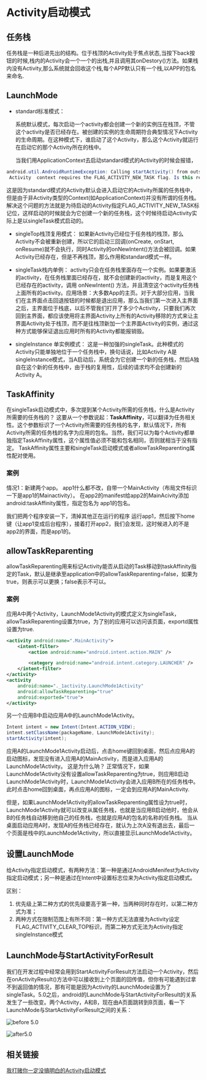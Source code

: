 
# Activity启动模式

## 任务栈
任务栈是一种后进先出的结构。位于栈顶的Activity处于焦点状态,当按下back按钮的时候,栈内的Activity会一个一个的出栈,并且调用其onDestory()方法。如果栈内没有Activity,那么系统就会回收这个栈,每个APP默认只有一个栈,以APP的包名来命名.


## LaunchMode
* standard标准模式：

  系统默认模式，每次启动一个activity都会创建一个新的实例压在栈顶，不管这个activity是否已经存在。被创建的实例的生命周期符合典型情况下Activity的生命周期。在这种模式下，谁启动了这个Activity，那么这个Activity就运行在启动它的那个Activity所在的栈中。

  当我们用ApplicationContext去启动standard模式的Activity的时候会报错，

```java
android.util.AndroidRuntimeException: Calling startActivity() from outside of an
 Activity  context requires the FLAG_ACTIVITY_NEW_TASK flag. Is this really what you want?
```
  这是因为standard模式的Activity默认会进入启动它的Activity所属的任务栈中，但是由于非Activity类型的Context(如ApplicationContext)并没有所谓的任务栈。解决这个问题的方法就是为待启动的Activity指定FLAG_ACTIVITY_NEW_TASK标记位，这样启动的时候就会为它创建一个新的任务栈，这个时候待启动Activity实际上是以singleTask模式启动的。

* singleTop栈顶复用模式：
  如果新Activity已经位于任务栈的栈顶，那么Activity不会被重新创建，所以它的启动三回调(onCreate, onStart, onResume)就不会执行，同时Activity的onNewIntent()方法会被回调。如果Activity已经存在，但是不再栈顶，那么作用和standard模式一样。

* singleTask栈内单例：
activity只会在任务栈里面存在一个实例。如果要激活的activity，在任务栈里面已经存在，就不会创建新的activity，而是复用这个已经存在的activity，调用 onNewIntent() 方法，并且清空这个activity任务栈上面所有的activity。应用场景：大多数App的主页。对于大部分应用，当我们在主界面点击回退按钮的时候都是退出应用，那么当我们第一次进入主界面之后，主界面位于栈底，以后不管我们打开了多少个Activity，只要我们再次回到主界面，都应该使用将主界面Activity上所有的Activity移除的方式来让主界面Activity处于栈顶，而不是往栈顶新加一个主界面Activity的实例，通过这种方式能够保证退出应用时所有的Activity都能报销毁。

* singleInstance 单实例模式：
这是一种加强的singleTask。此种模式的Activity只能单独地位于一个任务栈中，换句话说，比如Activity A是singleInstance模式，当A启动后，系统会为它创建一个新的任务栈，然后A独自在这个新的任务栈中，由于栈的复用性，后续的请求均不会创建新的Activity A。

## TaskAffinity
在singleTask启动模式中，多次提到某个Activity所需的任务栈，什么是Activity所需要的任务栈的？
这要从一个参数说起：**TaskAffinity**，可以翻译为任务相关性。这个参数标识了一个Activity所需要的任务栈的名字，默认情况下，所有Activity所需的任务栈的名字为应用的包名。当然，我们可以为每个Activity都单独指定TaskAffinity属性，这个属性值必须不能和包名相同，否则就相当于没有指定。
TaskAffinity属性主要和singleTask启动模式或者allowTaskReparenting属性配对使用。

### 案例
情况1：新建两个app。
app1什么都不改，自带一个MainActivity（布局文件标识一下是app1的Mainactivity）。
在app2的manifest给app2的MainAcivity添加android:taskAffinity属性，指定包名为 app1的包名。

我们把两个程序安装一下，清掉其他正在运行的程序
运行app1，然后按下home键（让app1变成后台程序），接着打开app2，我们会发现，这时候进入的不是app2的界面，而是app1的。

## allowTaskReparenting
 allowTaskReparenting用来标记Activity能否从启动的Task移动到taskAffinity指定的Task，默认是继承至application中的allowTaskReparenting=false，如果为true，则表示可以更换；false表示不可以。

### 案例
应用A中两个Activity，LaunchMode1Activity的模式定义为singleTask，allowTaskReparenting设置为true，为了别的应用可以访问该页面，exportd属性设置为true.
```xml
<activity android:name=".MainActivity">
    <intent-filter>
        <action android:name="android.intent.action.MAIN" />

        <category android:name="android.intent.category.LAUNCHER" />
    </intent-filter>
</activity>
<activity
    android:name="._1activity.LaunchMode1Activity"
    android:allowTaskReparenting="true"
    android:exported="true">
</activity>
```
另一个应用B中启动应用A中的LaunchMode1Activity。
```Java
Intent intent = new Intent(Intent.ACTION_VIEW);
intent.setClassName(packageName, LaunchMode1Activity);
startActivity(intent);
```
应用A的LaunchMode1Activity启动后，点击home键回到桌面，然后点应用A的启动图标，发现没有进入应用A的MainActivity，而是进入应用A的LaunchMode1Activity。
这是为什么呐？
正常情况下，如果LaunchMode1Activity没有设置allowTaskReparenting为true，则应用B启动LaunchMode1Activity时，LaunchMode1Activity会进入应用B所在的任务栈中。此时点击home回到桌面，再点应用A的图标，一定会到应用A的MainActivity.

但是，如果LaunchMode1Activity的allowTaskReparenting属性设为true时，LaunchMode1Activity就可以改变从属任务栈，也就是当应用B启动他时，他会从B的任务栈自动移到他自己的任务栈，也就是应用A的包名的名称的任务栈。
当从桌面启动应用A时，发现A的任务栈已经存在，就认为上次A没有退出去，最后一个页面是栈中的LaunchMode1Activity，所以直接显示LaunchMode1Activity。


## 设置LaunchMode
给Activity指定启动模式，有两种方法：第一种是通过AndroidMenifest为Activity指定启动模式；另一种是通过在Intent中设置标志位来为Activity指定启动模式。

区别：
1. 优先级上第二种方式的优先级要高于第一种，当两种同时存在时，以第二种方式为准；
2. 两种方式在限制范围上有所不同：第一种方式无法直接为Activity设定FLAG_ACTIVITY_CLEAR_TOP标识，而第二种方式无法为Activity指定singleInstance模式


## LaunchMode与StartActivityForResult

我们在开发过程中经常会用到StartActivityForResult方法启动一个Activity，然后在onActivityResult()方法中可以接收到上个页面的回传值，但你有可能遇到过拿不到返回值的情况，那有可能是因为Activity的LaunchMode设置为了singleTask。5.0之后，android的LaunchMode与StartActivityForResult的关系发生了一些改变。两个Activity，A和B，现在由A页面跳转到B页面，看一下LaunchMode与StartActivityForResult之间的关系：


![before 5.0](http://upload-images.jianshu.io/upload_images/1187237-144638fbf8298061.png?imageMogr2/auto-orient/strip%7CimageView2/2/w/1240)

![after5.0](http://upload-images.jianshu.io/upload_images/1187237-864d6df150cf2142.png?imageMogr2/auto-orient/strip%7CimageView2/2/w/1240)

## 相关链接
[我打赌你一定没搞明白的Activity启动模式](http://www.jianshu.com/p/2a9fcf3c11e4#)
